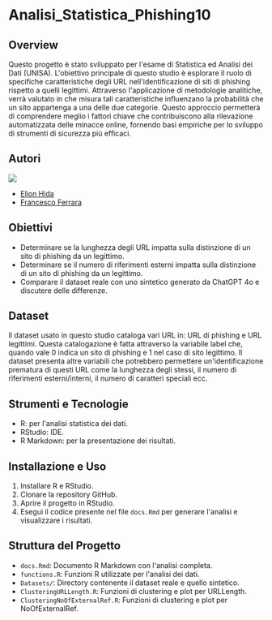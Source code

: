 # Analisi_Statistica_Phishing10

## Overview
Questo progetto è stato sviluppato per l'esame di Statistica ed Analisi dei Dati (UNISA). L'obiettivo principale di questo studio è esplorare il ruolo di specifiche caratteristiche degli URL nell'identificazione di siti di phishing rispetto a quelli legittimi. Attraverso l'applicazione di metodologie analitiche, verrà valutato in che misura tali caratteristiche influenzano la probabilità che un sito appartenga a una delle due categorie. Questo approccio permetterà di comprendere meglio i fattori chiave che contribuiscono alla rilevazione automatizzata delle minacce online, fornendo basi empiriche per lo sviluppo di strumenti di sicurezza più efficaci.

## Autori
<a href="https://github.com/Eljon99/Analisi_Statistica_Phishing10/graphs/contributors">
  <img src="https://contrib.rocks/image?repo=Eljon99/Analisi_Statistica_Phishing10" />
</a>

* [Eljon Hida](https://github.com/Eljon99)
* [Francesco Ferrara](https://github.com/Rokuoganz)

## Obiettivi
- Determinare se la lunghezza degli URL impatta sulla distinzione di un sito di phishing da un legittimo.
- Determinare se il numero di riferimenti esterni impatta sulla distinzione di un sito di phishing da un legittimo.
- Comparare il dataset reale con uno sintetico generato da ChatGPT 4o e discutere delle differenze.

## Dataset
Il dataset usato in questo studio cataloga vari URL in: URL di phishing e URL legittimi. Questa catalogazione è fatta attraverso la variabile label che, quando vale 0 indica un sito di phishing e 1 nel caso di sito legittimo. Il dataset presenta altre variabili che potrebbero permettere un'identificazione prematura di questi URL come la lunghezza degli stessi, il numero di riferimenti esterni/interni, il numero di caratteri speciali ecc.

## Strumenti e Tecnologie
- R: per l'analisi statistica dei dati.
- RStudio: IDE.
- R Markdown: per la presentazione dei risultati.

## Installazione e Uso
1. Installare R e RStudio.
2. Clonare la repository GitHub.
3. Aprire il progetto in RStudio.
4. Esegui il codice presente nel file `docs.Rmd` per generare l'analisi e visualizzare i risultati.

## Struttura del Progetto
- `docs.Rmd`: Documento R Markdown con l'analisi completa.
- `functions.R`: Funzioni R utilizzate per l'analisi dei dati.
- `Datasets/`: Directory contenente il dataset reale e quello sintetico.
- `ClusteringURLLength.R`: Funzioni di clustering e plot per URLLength.
- `ClusteringNoOfExternalRef.R`: Funzioni di clustering e plot per NoOfExternalRef.  
